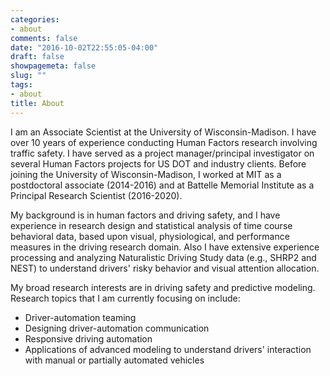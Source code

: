 ```yaml
---
categories:
- about
comments: false
date: "2016-10-02T22:55:05-04:00"
draft: false
showpagemeta: false
slug: ""
tags:
- about
title: About
---
```


I am an Associate Scientist at the University of Wisconsin-Madison. I have over 10 years of experience conducting Human Factors research involving traffic safety. I have served as a project manager/principal investigator on several Human Factors projects for US DOT and industry clients. Before joining the University of Wisconsin-Madison, I worked at MIT as a postdoctoral associate (2014-2016) and at Battelle Memorial Institute as a Principal Research Scientist (2016-2020). 

My background is in human factors and driving safety, and I have experience in research design and statistical analysis of time course behavioral data, based upon visual, physiological, and performance measures in the driving research domain. Also I have extensive experience processing and analyzing Naturalistic Driving Study data (e.g., SHRP2 and NEST) to understand drivers' risky behavior and visual attention allocation.

My broad research interests are in driving safety and predictive modeling. Research topics that I am currently focusing on include:
- Driver-automation teaming
- Designing driver-automation communication
- Responsive driving automation
- Applications of advanced modeling to understand drivers' interaction with manual or partially automated vehicles


